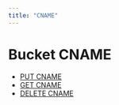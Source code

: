 ```yaml
---
title: "CNAME"
---
```


# Bucket CNAME

- [PUT CNAME](put_cname/)
- [GET CNAME](get_cname/)
- [DELETE CNAME](delete_cname/)
